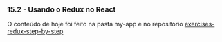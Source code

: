 ### 15.2 - Usando o Redux no React

O conteúdo de hoje foi feito na pasta my-app e no repositório [exercises-redux-step-by-step](https://github.com/daviazev/exercises-redux-step-by-step)